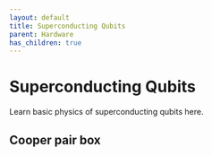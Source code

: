 ```yaml
---
layout: default
title: Superconducting Qubits
parent: Hardware
has_children: true
---
```


# Superconducting Qubits
Learn basic physics of superconducting qubits here.

## Cooper pair box 
